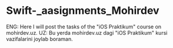 # Swift-_aasignments_Mohirdev

ENG: Here I will post the tasks of the "iOS Praktikum" course on mohirdev.uz.
UZ: Bu yerda mohirdev.uz dagi "iOS Praktikum" kursi vazifalarini joylab boraman.
